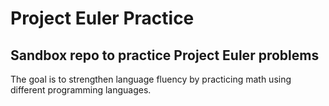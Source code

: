 # Project Euler Practice
## Sandbox repo to practice Project Euler problems
The goal is to strengthen language fluency by practicing math using different programming languages.